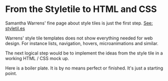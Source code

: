 From the Styletile to HTML and CSS
===================================

Samantha Warrens' fine page about style tiles is just the first step. [See: styletil.es](http://styletil.es/)

Warrens' style tile templates does not show everything needed for web design. For instance lists, navigation, hovers, microanimations and similar.

The next logical step would be to implement the ideas from the style tile in a working HTML / CSS mock up.

Here is a boiler plate. It is by no means perfect or finished. It's just a starting point.
